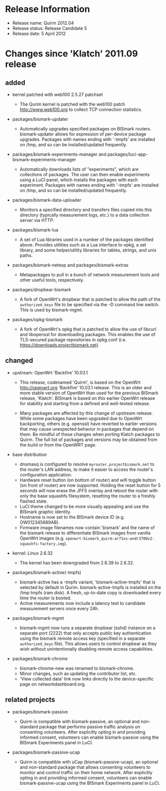 Release Information
===================

 - Release name:   Quirm 2012.04
 - Release status: Release Candidate 5
 - Release date:   5 April 2012

Changes since 'Klatch' 2011.09 release
======================================

added
-----

- kernel patched with web100 2.5.27 patchset
    - The Qurim kernel is patched with the web100 patch <http://www.web100.org>
      to collect TCP connection statistics.

- packages/bismark-updater
    - Automatically upgrades specified packages on BISmark routers.
      bismark-updater allows for expression of per-device package upgrades.
      Packages with names ending with '-tmpfs' are installed on /tmp, and so
      can be installed/updated frequently.

- packages/bismark-experiments-manager and
  packages/luci-app-bismark-experiments-manager
    - Automatically downloads lists of "experiments", which are collections of
      packages. The user can then enable experiments using a LuCI panel, which
      installs the packages with each experiment.
      Packages with names ending with '-tmpfs' are installed on /tmp, and so
      can be installed/updated frequently.

- packages/bismark-data-uploader
    - Monitors a specified directory and transfers files copied into this
      directory (typically measurement logs, etc.) to a data collection server
      via HTTP.

- packages/bismark-lua
    - A set of Lua libraries used in a number of the packages identified above.
      Provides utilities such as a Lua interface to opkg, a set library, and
      some helper/utility libraries for tables, strings, and unix paths.

- packages/bismark-netexp and
  packages/bismark-extras
    - Metapackages to pull in a bunch of network measurement tools and other
      useful tools, respectively.

- packages/dropbear-bismark
    - A fork of OpenWrt's dropbear that is patched to allow the path of the
      `authorized_keys` file to be specified via the -D command line switch.
      This is used by bismark-mgmt.

- packages/opkg-bismark
    - A fork of OpenWrt's opkg that is patched to allow the use of libcurl and
      libopenssl for downloading packages. This enables the use of TLS-secured
      package repositories in opkg.conf
      (i.e. https://downloads.projectbismark.net).

changed
-------

- upstream: OpenWrt 'Backfire' 10.03.1
    - This release, codenamed 'Quirm', is based on the OpenWrt
      <http://openwrt.org> 'Backfire' 10.03.1 release. This is an older and
      more stable version of OpenWrt than used for the previous BISmark
      release, 'Klatch'. BISmark is based on this earlier OpenWrt release for
      stability and starting from a defined and well-tested release.

    - Many packages are affected by this change of upstream release. While some
      packages have been upgraded due to OpenWrt backporting, others (e.g.
      openssl) have reverted to earlier versions that may cause unexpected
      behavior in packages that depend on them. Be mindful of these changes
      when porting Klatch packages to Quirm. The full list of packages and
      versions may be obtained from the build or from the OpenWRT page.

- base distribution
    - dnsmasq is configured to resolve `myrouter.projectbismark.net` to the
      router's LAN address, to make it easier to access the router's
      configuration application.
    - Hardware reset button (on bottom of router) and wifi toggle button (on
      front of router) are now supported. Holding the reset button for
      5 seconds will now erase the JFFS overlay and reboot the router with only
      the base squashfs filesystem, resetting the router to a freshly flashed
      state.
    - LuCI theme changed to be more visually appealing and use the BISmark
      graphic identity.
    - Hostname is now set to the BISmark device ID (e.g. OW012345689AB).
    - Firmware image filenames now contain 'bismark' and the name of the
      bismark release to differentiate BISmark images from vanilla OpenWrt
      images
      (e.g. `openwrt-bismark_quirm-ar71xx-wndr3700v2-squashfs-factory.img`).

- kernel: Linux 2.6.32
    - The kernel has been downgraded from 2.6.39 to 2.6.32.

- packages/bismark-active(-tmpfs)
    - bismark-active has a -tmpfs variant, 'bismark-active-tmpfs' that is
      selected by default in Qurim. bismark-active-tmpfs is installed on the
      /tmp tmpfs (ram disk). A fresh, up-to-date copy is downloaded every time
      the router is booted.
    - Active measurements now include a latency test to candidate measurement
      servers once every 24h.

- packages/bismark-mgmt
    - bismark-mgmt now runs a separate dropbear (sshd) instance on a separate
      port (2222) that only accepts public key authentication using the bismark
      remote access key (specified in a separate `authorized_keys` file). This
      allows users to control dropbear as they wish without unintentionally
      disabling remote access capabilities.

- packages/bismark-chrome
    - bismark-chrome-new was renamed to bismark-chrome.
    - Minor changes, such as updating the contributor list, etc.
    - 'View collected data' link now links directly to the device-specific page
      on networkdashboard.org.

related projects
----------------

- packages/bismark-passive
    - Quirm is compatible with bismark-passive, an optional and non-standard
      package that performs passive traffic analysis on consenting volunteers.
      After explicitly opting in and providing informed consent, volunteers can
      enable bismark-passive using the BISmark Experiments panel in LuCI.

- packages/bismark-passive-ucap
    - Quirm is compatible with uCap (bismark-passive-ucap), an optional and
      non-standard package that allows consenting volunteers to monitor and
      control traffic on their home network. After explicitly opting in and
      providing informed consent, volunteers can enable bismark-passive-ucap
      using the BISmark Experiments panel in LuCI.
